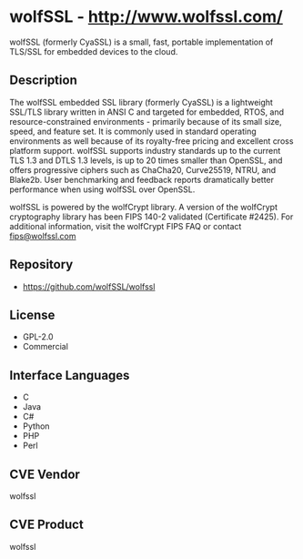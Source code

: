 # wolfSSL - http://www.wolfssl.com/
wolfSSL (formerly CyaSSL) is a small, fast, portable implementation of TLS/SSL for embedded devices to the cloud.

## Description
The wolfSSL embedded SSL library (formerly CyaSSL) is a lightweight SSL/TLS library written in ANSI C and targeted for embedded, RTOS, and resource-constrained environments - primarily because of its small size, speed, and feature set. It is commonly used in standard operating environments as well because of its royalty-free pricing and excellent cross platform support. wolfSSL supports industry standards up to the current TLS 1.3 and DTLS 1.3 levels, is up to 20 times smaller than OpenSSL, and offers progressive ciphers such as ChaCha20, Curve25519, NTRU, and Blake2b. User benchmarking and feedback reports dramatically better performance when using wolfSSL over OpenSSL.

wolfSSL is powered by the wolfCrypt library. A version of the wolfCrypt cryptography library has been FIPS 140-2 validated (Certificate #2425). For additional information, visit the wolfCrypt FIPS FAQ or contact fips@wolfssl.com

## Repository
- https://github.com/wolfSSL/wolfssl

## License
- GPL-2.0
- Commercial

## Interface Languages
- C
- Java
- C#
- Python
- PHP
- Perl

## CVE Vendor
wolfssl

## CVE Product
wolfssl
